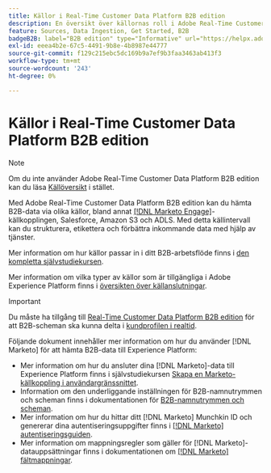 ```yaml
---
title: Källor i Real-Time Customer Data Platform B2B edition
description: En översikt över källornas roll i Adobe Real-Time Customer Data Platform B2B edition.
feature: Sources, Data Ingestion, Get Started, B2B
badgeB2B: label="B2B edition" type="Informative" url="https://helpx.adobe.com/se/legal/product-descriptions/real-time-customer-data-platform-b2b-edition-prime-and-ultimate-packages.html newtab=true"
exl-id: eeea4b2e-67c5-4491-9b8e-4b8987e44777
source-git-commit: f129c215ebc5dc169b9a7ef9b3faa3463ab413f3
workflow-type: tm+mt
source-wordcount: '243'
ht-degree: 0%

---
```


# Källor i Real-Time Customer Data Platform B2B edition

>[!NOTE]
>
>Om du inte använder Adobe Real-Time Customer Data Platform B2B edition kan du läsa [Källöversikt](./sources-overview.md) i stället.

Med Adobe Real-Time Customer Data Platform B2B edition kan du hämta B2B-data via olika källor, bland annat [[!DNL Marketo Engage]](../../sources/connectors/adobe-applications/marketo/marketo.md)-källkopplingen, Salesforce, Amazon S3 och ADLS. Med detta källintervall kan du strukturera, etikettera och förbättra inkommande data med hjälp av tjänster.

Mer information om hur källor passar in i ditt B2B-arbetsflöde finns i [den kompletta självstudiekursen](../b2b-tutorial.md#ingest-your-data-into-experience-platform).

Mer information om vilka typer av källor som är tillgängliga i Adobe Experience Platform finns i [översikten över källanslutningar](../../sources/home.md).

>[!IMPORTANT]
>
>Du måste ha tillgång till [Real-Time Customer Data Platform B2B edition](../../rctcdp/../rtcdp/b2b-overview.md) för att B2B-scheman ska kunna delta i [kundprofilen i realtid](../proile/../../profile/home.md).

Följande dokument innehåller mer information om hur du använder [!DNL Marketo] för att hämta B2B-data till Experience Platform:

* Mer information om hur du ansluter dina [!DNL Marketo]-data till Experience Platform finns i självstudiekursen [Skapa en Marketo-källkoppling i användargränssnittet](../../sources/tutorials/ui/create/adobe-applications/marketo.md).
* Information om den underliggande inställningen för B2B-namnutrymmen och scheman finns i dokumentationen för [B2B-namnutrymmen och scheman](../../sources/connectors/adobe-applications/marketo/marketo-namespaces.md).
* Mer information om hur du hittar ditt [!DNL Marketo] Munchkin ID och genererar dina autentiseringsuppgifter finns i [[!DNL Marketo] autentiseringsguiden](../../sources/connectors/adobe-applications/marketo/marketo-auth.md).
* Mer information om mappningsregler som gäller för [!DNL Marketo]-datauppsättningar finns i dokumentationen om [[!DNL Marketo] fältmappningar](../../sources/connectors/adobe-applications//mapping/marketo.md).
